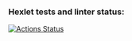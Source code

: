 ### Hexlet tests and linter status:
[![Actions Status](https://github.com/v3code/python-project-50/workflows/hexlet-check/badge.svg)](https://github.com/v3code/python-project-50/actions)